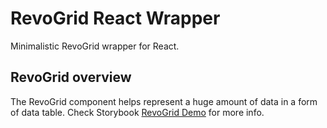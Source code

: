 # RevoGrid React Wrapper

Minimalistic RevoGrid wrapper for React. 

## RevoGrid overview
The RevoGrid component helps represent a huge amount of data in a form of data table.
Check Storybook [RevoGrid Demo](https://revolist.github.io/revogrid.demo.js) for more info.
